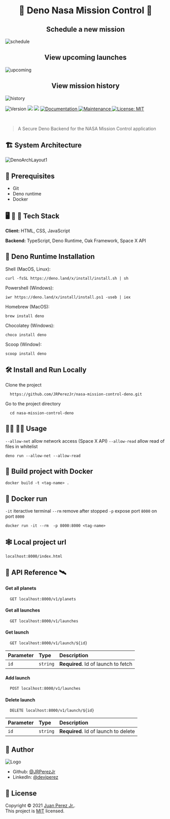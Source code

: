 <h1 align="center">🦕 Deno Nasa Mission Control 🚀</h1>

<h2 align="center">Schedule a new mission</h2>

![schedule](https://user-images.githubusercontent.com/19915910/132090232-95c841c7-4d34-4646-92f2-7467a61e7f28.png)

<h2 align="center">View upcoming launches</h2>

![upcoming](https://user-images.githubusercontent.com/19915910/132090237-3a22142b-8bc7-4a22-bb5b-99cd3f980210.png)

<h2 align="center">View mission history</h2>

![history](https://user-images.githubusercontent.com/19915910/132090239-e5be054a-032d-4cf1-bcb6-221623006d78.png)
<br>

<p>
  <img alt="Version" src="https://img.shields.io/badge/version-1.0.0-blue.svg?cacheSeconds=2592000" />
  <img src="https://img.shields.io/badge/node-14.17.0-blue.svg" />
  <img src="https://img.shields.io/badge/npm-6.14.13-blue.svg" />
  <a href="https://github.com/JRPerezJr/react-native-seijo-meals-to-go#readme" target="_blank">
    <img alt="Documentation" src="https://img.shields.io/badge/documentation-yes-brightgreen.svg" />
  </a>
  <a href="https://github.com/JRPerezJr/react-native-seijo-meals-to-go/graphs/commit-activity" target="_blank">
    <img alt="Maintenance" src="https://img.shields.io/badge/Maintained%3F-yes-green.svg" />
  </a>
  <a href="https://github.com/JRPerezJr/react-native-seijo-meals-to-go/blob/master/LICENSE" target="_blank">
    <img alt="License: MIT" src="https://img.shields.io/badge/License-MIT-yellow.svg" />
  </a>
</p>

<br>

> A Secure Deno Backend for the NASA Mission Control application

## 🏗 System Architecture

![DenoArchLayout1](https://user-images.githubusercontent.com/19915910/132100322-82d1d491-9763-4f02-842a-c1ca5d445eec.png)

## 📐 Prerequisites

- Git
- Deno runtime
- Docker

## 🖥 📱 💽 Tech Stack

**Client:** HTML, CSS, JavaScript

**Backend:** TypeScript, Deno Runtime, Oak Framework, Space X API

## 🦕 Deno Runtime Installation

Shell (MacOS, Linux):

```shell
curl -fsSL https://deno.land/x/install/install.sh | sh
```

Powershell (Windows):

```shell
iwr https://deno.land/x/install/install.ps1 -useb | iex
```

Homebrew (MacOS):

```shell
brew install deno
```

Chocolatey (Windows):

```shell
choco install deno
```

Scoop (Window):

```shell
scoop install deno
```

## 🛠 Install and Run Locally

Clone the project

```shell
  https://github.com/JRPerezJr/nasa-mission-control-deno.git
```

Go to the project directory

```shell
  cd nasa-mission-control-deno
```

## 👩‍💻 👨‍💻 Usage

`--allow-net` allow network access (Space X API) `--allow-read` allow read of files in whitelist

```shell
deno run --allow-net --allow-read
```

## 🐳 Build project with Docker

```shell
docker build -t <tag-name> .
```

## 🐳 Docker run

`-it` iteractive terminal `--rm` remove after stopped `-p` expose port `8000` on port `8000`

```shell
docker run -it --rm  -p 8000:8000 <tag-name>
```

## 🕸 Local project url

```shell
localhost:8000/index.html
```

## 📡 API Reference 🛰

#### Get all planets

```http
  GET localhost:8000/v1/planets
```

#### Get all launches

```http
  GET localhost:8000/v1/launches
```

#### Get launch

```http
  GET localhost:8000/v1/launch/${id}
```

| Parameter | Type     | Description                         |
| :-------- | :------- | :---------------------------------- |
| `id`      | `string` | **Required**. Id of launch to fetch |

#### Add launch

```http
  POST localhost:8000/v1/launches
```

#### Delete launch

```http
  DELETE localhost:8000/v1/launch/${id}
```

| Parameter | Type     | Description                          |
| :-------- | :------- | :----------------------------------- |
| `id`      | `string` | **Required**. Id of launch to delete |

## 📓 Author

![Logo](https://user-images.githubusercontent.com/19915910/120965966-81203b00-c7a0-11eb-8ef4-a42c0642db4c.png)

- Github: [@JRPerezJr](https://github.com/JRPerezJr)
- LinkedIn: [@devjperez](https://linkedin.com/in/devjperez)

## 📝 License

Copyright © 2021 [Juan Perez Jr.](https://github.com/JRPerezJr).<br />
This project is [MIT](https://github.com/JRPerezJr/nasa-mission-control-deno/blob/main/LICENSE) licensed.
